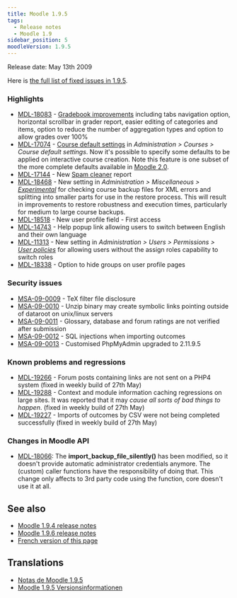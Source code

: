 ```yaml
---
title: Moodle 1.9.5
tags:
  - Release notes
  - Moodle 1.9
sidebar_position: 5
moodleVersion: 1.9.5
---
```

Release date: May 13th 2009

Here is [the full list of fixed issues in 1.9.5](http://tracker.moodle.org/browse/MDL/fixforversion/10320).

### Highlights

- [MDL-18083](https://tracker.moodle.org/browse/MDL-18083) - [Gradebook improvements](https://docs.moodle.org/dev/Gradebook_improvements_in_Moodle_1.9.5) including tabs navigation option, horizontal scrollbar in grader report, easier editing of categories and items, option to reduce the number of aggregation types and option to allow grades over 100%
- [MDL-17074](https://tracker.moodle.org/browse/MDL-17074) - [Course default settings](https://docs.moodle.org/dev/Course_default_settings) in *Administration > Courses > Course default settings*. Now it's possible to specify some defaults to be applied on interactive course creation. Note this feature is one subset of the more complete defaults available in [Moodle 2.0](https://docs.moodle.org/Category/Moodle_2.0).
- [MDL-17144](https://tracker.moodle.org/browse/MDL-17144) - New [Spam cleaner](https://docs.moodle.org/dev/Spam_cleaner) report
- [MDL-18468](https://tracker.moodle.org/browse/MDL-18468) - New setting in *Administration > Miscellaneous > [Experimental](https://docs.moodle.org/dev/Experimental)* for checking course backup files for XML errors and splitting into smaller parts for use in the restore process. This will result in improvements to restore robustness and execution times, particularly for medium to large course backups.
- [MDL-18518](https://tracker.moodle.org/browse/MDL-18518) - New user profile field - First access
- [MDL-14743](https://tracker.moodle.org/browse/MDL-14743) - Help popup link allowing users to switch between English and their own language
- [MDL-11313](https://tracker.moodle.org/browse/MDL-11313) - New setting in *Administration > Users > Permissions > [User policies](https://docs.moodle.org/dev/User_policies)* for allowing users without the assign roles capability to switch roles
- [MDL-18338](https://tracker.moodle.org/browse/MDL-18338) - Option to hide groups on user profile pages

### Security issues

- [MSA-09-0009](http://moodle.org/mod/forum/discuss.php?d=121039) - TeX filter file disclosure
- [MSA-09-0010](http://moodle.org/mod/forum/discuss.php?d=123855) - Unzip binary may create symbolic links pointing outside of dataroot on unix/linux servers
- [MSA-09-0011](http://moodle.org/mod/forum/discuss.php?d=123856) - Glossary, database and forum ratings are not verified after submission
- [MSA-09-0012](http://moodle.org/mod/forum/discuss.php?d=123858) - SQL injections when importing outcomes
- [MSA-09-0013](http://moodle.org/mod/forum/discuss.php?d=123860) - Customised PhpMyAdmin upgraded to 2.11.9.5

### Known problems and regressions

- [MDL-19266](https://tracker.moodle.org/browse/MDL-19266) - Forum posts containing links are not sent on a PHP4 system  (fixed in weekly build of 27th May)
- [MDL-19288](https://tracker.moodle.org/browse/MDL-19288) - Context and module information caching regressions on large sites. It was reported that it may *cause all sorts of bad things to happen*.  (fixed in weekly build of 27th May)
- [MDL-19227](https://tracker.moodle.org/browse/MDL-19227) - Imports of outcomes by CSV were not being completed successfully (fixed in weekly build of 27th May)

### Changes in Moodle API

- [MDL-18066](https://tracker.moodle.org/browse/MDL-18066): The **import_backup_file_silently()** has been modified, so it doesn't provide automatic administrator credentials anymore. The (custom) caller functions have the responsibility of doing that. This change only affects to 3rd party code using the function, core doesn't use it at all.

## See also

- [Moodle 1.9.4 release notes](/general/releases/1.9/1.9.4)
- [Moodle 1.9.6 release notes](/general/releases/1.9/1.9.6)
- [French version of this page](https://docs.moodle.org/19/fr/Notes_de_mise_à_jour_de_Moodle_1.9.5)

## Translations

- [Notas de Moodle 1.9.5](https://docs.moodle.org/es/Notas_de_Moodle_1.9.5)
- [Moodle 1.9.5 Versionsinformationen](https://docs.moodle.org/de/Moodle_1.9.5_Versionsinformationen)
